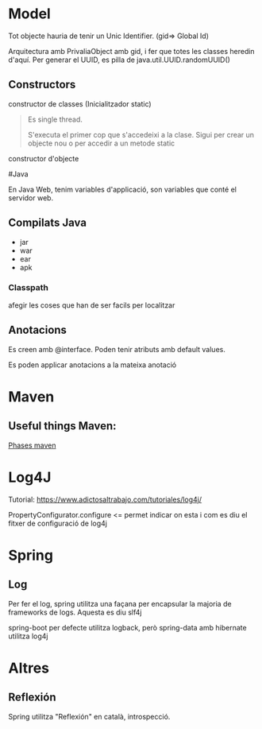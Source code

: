 # Model

Tot objecte hauria de tenir un Unic Identifier. (gid=> Global Id)

Arquitectura amb PrivaliaObject amb gid, i fer que totes les classes heredin d'aquí.
Per generar el UUID, es pilla de java.util.UUID.randomUUID()


## Constructors
constructor de classes (Inicialitzador static)
> Es single thread.
>
> S'executa el primer cop que s'accedeixi a la clase. Sigui per crear un objecte nou o per accedir a un metode static

constructor d'objecte


#Java

En Java Web, tenim variables d'applicació, son variables que conté el servidor web. 

## Compilats Java
- jar
- war
- ear
- apk



### Classpath
afegir les coses que han de ser facils per localitzar

## Anotacions
Es creen amb @interface.
Poden tenir atributs amb default values.


Es poden applicar anotacions a la mateixa anotació



# Maven
## Useful things Maven:
[Phases maven](https://maven.apache.org/guides/introduction/introduction-to-the-lifecycle.html)



# Log4J
Tutorial:
https://www.adictosaltrabajo.com/tutoriales/log4j/

PropertyConfigurator.configure <= permet indicar on esta i com es diu el fitxer de configuració de log4j

# Spring

## Log
Per fer el log, spring utilitza una façana per encapsular la majoria de frameworks de logs. Aquesta es diu slf4j

spring-boot per defecte utilitza logback, però spring-data amb hibernate utilitza log4j

# Altres

## Reflexión
Spring utilitza "Reflexión" en català, introspecció.